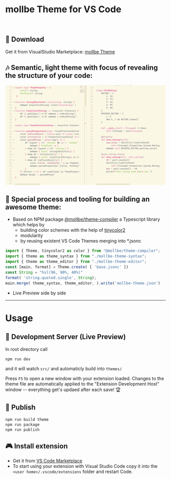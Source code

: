 # mollbe Theme for VS Code

<br>


## 💾 Download
Get it from VisualStudio Marketplace: [mollbe Theme](https://marketplace.visualstudio.com/items?itemName=mollenhauer.mollbe-theme)

## 🎶 Semantic, light theme with focus of revealing the structure of your code:
![Screenshot of Theme][screenshot]



## 🎨 Special process and tooling for building an awesome theme:
* Based on NPM package [@mollbe/theme-compiler](https://www.npmjs.com/package/@mollbe/theme-compiler) a Typescript library which helps by
  * building color schemes with the help of [tinycolor2](https://www.npmjs.com/package/tinycolor2)
  * modularity
  * by reusing existent VS Code Themes merging into *.jsonc
 ```typescript
import { Theme, tinycolor2 as color } from "@mollbe/theme-compiler";
import { theme as theme_syntax } from "./mollbe-theme-syntax";
import { theme as theme_editor } from "./mollbe-theme-editor";
const [main, format] = Theme.create( [ 'base.jsonc' ])
const String = "hsl(96, 90%, 40%)"
format( 'string.quoted.single', String);
main.merge( theme_syntax, theme_editor, ).write('mollbe-theme.json')
```
  * Live Preview  side by side


---


# Usage

## 🧤 Development Server (Live Preview)
In root directory call
```
npm run dev
```
and it will watch `src/` and automaticly build into `themes/`

Press `F5` to open a new window with your extension loaded. Changes to the theme file are automatically applied to the "Extension Development Host" window -- everything get's updaed after each save! 🏆


## 🚀 Publish
```
npm run build theme
npm run package
npm run publish
```

## 🎮 Install extension
* Get it from [VS Code Marketplace](https://marketplace.visualstudio.com/items?itemName=mollenhauer.mollbe-theme)
* To start using your extension with Visual Studio Code copy it into the `<user home>/.vscode/extensions` folder and restart Code.


[screenshot]: /screenshots/Screenshot%202023-01-25.png
